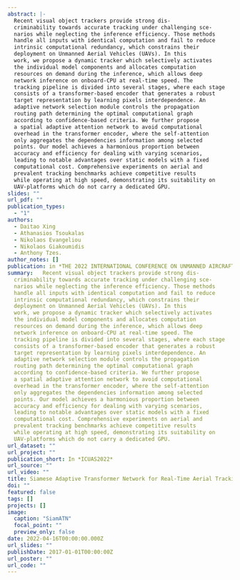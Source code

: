 ```yaml
---
abstract: |-
  Recent visual object trackers provide strong dis-
  criminability towards accurate tracking under challenging sce-
  narios while neglecting the inference efficiency. Those methods
  handle all inputs with identical computation and fail to reduce
  intrinsic computational redundancy, which constrains their
  deployment on Unmanned Aerial Vehicles (UAVs). In this
  work, we propose a dynamic tracker which selectively activates
  the individual model components and allocates computation
  resources on demand during the inference, which allows deep
  network inference on onboard-CPU at real-time speed. The
  tracking pipeline is divided into several stages, where each stage
  consists of a transformer-based encoder that generates a robust
  target representation by learning pixels interdependence. An
  adaptive network selection module controls the propagation
  routing path determining the optimal computational graph
  according to confidence-based criteria. We further propose
  a spatial adaptive attention network to avoid computational
  overhead in the transformer encoder, where the self-attention
  only aggregates the dependencies information among selected
  points. Our model achieves a harmonious proportion between
  accuracy and efficiency for dealing with varying scenarios,
  leading to notable advantages over static models with a fixed
  computational cost. Comprehensive experiments on aerial and
  prevalent tracking benchmarks achieve competitive results
  while operating at high speed, demonstrating its suitability on
  UAV-platforms which do not carry a dedicated GPU.
slides: ""
url_pdf: ""
publication_types:
  - "1"
authors:
  - Daitao Xing
  - Athanasios Tsoukalas
  - Nikolaos Evangeliou
  - Nikolaos Giakoumidis
  - Anthony Tzes.
author_notes: []
publication: in *THE 2022 INTERNATIONAL CONFERENCE ON UNMANNED AIRCRAFT SYSTEMS*
summary:   Recent visual object trackers provide strong dis-
  criminability towards accurate tracking under challenging sce-
  narios while neglecting the inference efficiency. Those methods
  handle all inputs with identical computation and fail to reduce
  intrinsic computational redundancy, which constrains their
  deployment on Unmanned Aerial Vehicles (UAVs). In this
  work, we propose a dynamic tracker which selectively activates
  the individual model components and allocates computation
  resources on demand during the inference, which allows deep
  network inference on onboard-CPU at real-time speed. The
  tracking pipeline is divided into several stages, where each stage
  consists of a transformer-based encoder that generates a robust
  target representation by learning pixels interdependence. An
  adaptive network selection module controls the propagation
  routing path determining the optimal computational graph
  according to confidence-based criteria. We further propose
  a spatial adaptive attention network to avoid computational
  overhead in the transformer encoder, where the self-attention
  only aggregates the dependencies information among selected
  points. Our model achieves a harmonious proportion between
  accuracy and efficiency for dealing with varying scenarios,
  leading to notable advantages over static models with a fixed
  computational cost. Comprehensive experiments on aerial and
  prevalent tracking benchmarks achieve competitive results
  while operating at high speed, demonstrating its suitability on
  UAV-platforms which do not carry a dedicated GPU.
url_dataset: ""
url_project: ""
publication_short: In *ICUAS2022*
url_source: ""
url_video: ""
title: Siamese Adaptive Transformer Network for Real-Time Aerial Tracking
doi: ""
featured: false
tags: []
projects: []
image:
  caption: "SiamATN"
  focal_point: ""
  preview_only: false
date: 2022-04-16T00:00:00.000Z
url_slides: ""
publishDate: 2017-01-01T00:00:00Z
url_poster: ""
url_code: ""
---
```

